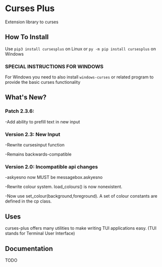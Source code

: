 # Curses Plus
Extension library to curses

## How To Install
Use ```pip3 install cursesplus```
on Linux or ```py -m pip install cursesplus```
on Windows

### SPECIAL INSTRUCTIONS FOR WINDOWS

For Windows you need to also install ```windows-curses``` or related program
to provide the basic curses functionality

## What's New?

### Patch 2.3.6:

-Add ability to prefill text in new input

### Version 2.3: New Input

-Rewrite cursesinput function

-Remains backwards-compatible

### Version 2.0: Incompatible api changes

-askyesno now MUST be messagebox.askyesno

-Rewrite colour system. load_colours() is now nonexistent.

-Now use set_colour(background,foreground). A set of colour constants are defined in the cp class.

## Uses

curses-plus offers many utilities to make writing TUI applications easy. (TUI stands for Terminal User Interface)

## Documentation

TODO
